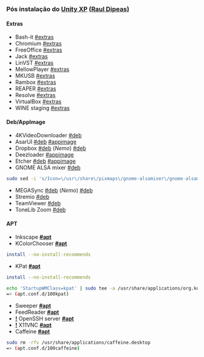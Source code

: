 ### Pós instalação do [**Unity XP**](https://unityxp.tk) [(**Raul Dipeas**)](https://rauldipeas.tk)

#### Extras
 - Bash-it [#extras](https://docs.unityxp.tk/extras/bash-it)
 - Chromium [#extras](https://docs.unityxp.tk/extras/chromium)
 - FreeOffice [#extras](https://docs.unityxp.tk/extras/freeoffice)
 - Jack [#extras](https://docs.unityxp.tk/extras/jack)
 - LinVST [#extras](https://docs.unityxp.tk/extras/bash-it)
 - MellowPlayer [#extras](https://docs.unityxp.tk/extras/mellowplayer)
 - MKUSB [#extras](https://docs.unityxp.tk/extras/mkusb)
 - Rambox [#extras](https://docs.unityxp.tk/extras/rambox)
 - REAPER [#extras](https://docs.unityxp.tk/extras/reaper)
 - Resolve [#extras](https://docs.unityxp.tk/extras/extras)
 - VirtualBox [#extras](https://docs.unityxp.tk/extras/virtualbox)
 - WINE staging [#extras](https://docs.unityxp.tk/extras/wine-staging)

#### Deb/AppImage
 - 4KVideoDownloader [#deb](https://dl.4kdownload.com/app/4kvideodownloader_4.9.3-1_amd64.deb)
 - AsarUI [#deb](https://github.com/myazarc/AsarUI/releases/download/v1.0.2/asarui_1.0.2_amd64.deb) [#appimage](https://github.com/myazarc/AsarUI/releases/download/v1.0.2/asarui-1.0.2-x86_64.AppImage)
 - Dropbox [#deb](https://www.dropbox.com/download?dl=packages/ubuntu/dropbox_2019.02.14_amd64.deb) (_Nemo_) [#deb](https://launchpad.net/~embrosyn/+archive/ubuntu/cinnamon/+files/nemo-dropbox_4.0.0-1~disco0_amd64.deb)
 - Deezloader [#appimage](https://t.me/DeezloaderRemix/97)
 - Etcher [#deb](https://github.com/balena-io/etcher/releases/download/v1.5.64/balena-etcher-electron_1.5.64_amd64.deb) [#appimage](https://github.com/balena-io/etcher/releases/download/v1.5.64/balenaEtcher-1.5.64-x64.AppImage)
 - GNOME ALSA mixer [#deb](https://ubuntu.pkgs.org/18.04/ubuntu-universe-amd64/gnome-alsamixer_0.9.7~cvs.20060916.ds.1-5build1_amd64.deb.html)
 ```bash
 sudo sed -i 's/Icon=\/usr\/share\/pixmaps\/gnome-alsamixer\/gnome-alsamixer-icon.png/Icon=gnome-alsamixer-icon/g' /usr/share/applications/gnome-alsamixer.desktop
 ```
 - MEGASync [#deb](https://mega.nz/linux/MEGAsync/xUbuntu_19.10/amd64/megasync-xUbuntu_19.10_amd64.deb) (_Nemo_) [#deb](https://mega.nz/linux/MEGAsync/xUbuntu_19.10/amd64/nemo-megasync-xUbuntu_19.10_amd64.deb)
 - Stremio [#deb](https://dl.strem.io/linux/v4.4.54/stremio_4.4.52-1_amd64.deb)
 - TeamViewer [#deb](https://www.teamviewer.com/pt-br/download-automatico-do-teamviewer-br/?package=teamviewer_amd64&extension=deb&packageOS=linux)
 - ToneLib Zoom [#deb](https://www.tonelib.net/download/ToneLib-Zoom-amd64.deb)

#### APT
 - Inkscape [**#apt**](apt:inkscape)
 - KColorChooser [**#apt**](apt:kcolorchooser)
 ```bash
 install --no-install-recommends
 ```
 - KPat [**#apt**](apt:kpat)
 ```bash
 install --no-install-recommends
 ```
 ```bash
 echo 'StartupWMClass=kpat' | sudo tee -a /usr/share/applications/org.kde.kpat.desktop
 => (apt.conf.d/100kpat)
 ```
 - Sweeper [**#apt**](apt:sweeper)
 - FeedReader [**#apt**](apt:feedreader)
 - [**!**]() OpenSSH server [**#apt**](apt:openssh-server)
 - [**!**]() X11VNC [**#apt**](apt:x11vnc)
 - Caffeine [**#apt**](apt:caffeine)
 ```bash
 sudo rm -rfv /usr/share/applications/caffeine.desktop
 => (apt.conf.d/100caffeine)
 ```
